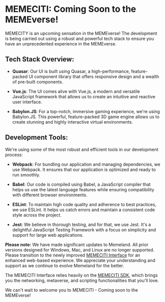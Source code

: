 # MEMECITI: Coming Soon to the MEMEverse!

MEMECITY is an upcoming sensation in the MEMEverse! The development is being carried out using a robust and powerful tech stack to ensure you have an unprecedented experience in the MEMEverse.

## Tech Stack Overview:

- **Quasar**: Our UI is built using Quasar, a high-performance, feature-packed UI component library that offers responsive design and a wealth of pre-built components.
  
- **Vue.js**: The UI comes alive with Vue.js, a modern and versatile JavaScript framework that allows us to create an intuitive and reactive user interface.
  
- **Babylon.JS**: For a top-notch, immersive gaming experience, we're using Babylon.JS. This powerful, feature-packed 3D game engine allows us to create stunning and highly interactive virtual environments.

## Development Tools:

We're using some of the most robust and efficient tools in our development process:

- **Webpack**: For bundling our application and managing dependencies, we use Webpack. It ensures that our application is optimized and ready to run smoothly.
  
- **Babel**: Our code is compiled using Babel, a JavaScript compiler that helps us use the latest language features while ensuring compatibility with different browser environments.
  
- **ESLint**: To maintain high code quality and adherence to best practices, we use ESLint. It helps us catch errors and maintain a consistent code style across the project.
  
- **Jest**: We believe in thorough testing, and for that, we use Jest. It's a delightful JavaScript Testing Framework with a focus on simplicity and support for large web applications.

**Please note:** We have made significant updates to Memeland. All prior versions designed for Windows, Mac, and Linux are no longer supported. Please transition to the newly improved [MEMECITI Interface](https://github.com/awkwardmonkey/memeciti-interface) for an enhanced web-based experience. We appreciate your understanding and support as we continue to evolve Memeland for the better.

The MEMECITI Interface relies heavily on the [MEMECITI SDK](https://github.com/awkwardmonkey/memeciti-sdk), which brings you the networking, metaverse, and scripting functionalities that you'll love.

We can't wait to welcome you to MEMECITI - Coming soon to the MEMEverse!
